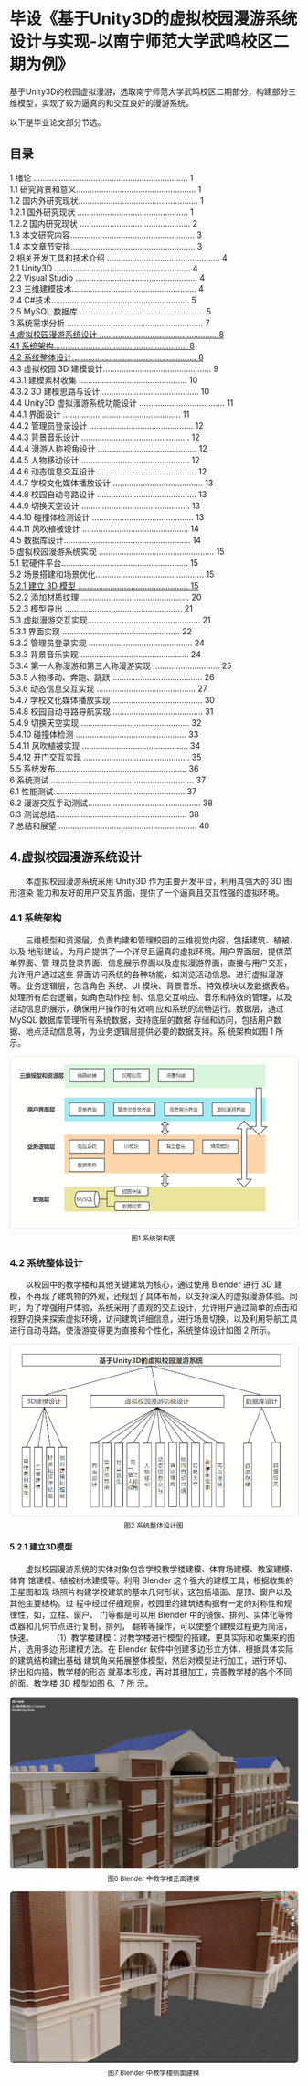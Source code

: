 # 毕设《基于Unity3D的虚拟校园漫游系统设计与实现-以南宁师范大学武鸣校区二期为例》
基于Unity3D的校园虚拟漫游，选取南宁师范大学武鸣校区二期部分，构建部分三维模型，实现了较为逼真的和交互良好的漫游系统。

以下是毕业论文部分节选。



## 目录

1 绪论 ................................................................... 1  
1.1 研究背景和意义.................................................... 1  
1.2 国内外研究现状.................................................... 1  
1.2.1 国外研究现状 ................................................ 1  
1.2.2 国内研究现状 ................................................ 2  
1.3 本文研究内容...................................................... 3  
1.4 本文章节安排...................................................... 3  
2 相关开发工具和技术介绍 ................................................. 4  
2.1 Unity3D ........................................................... 4  
2.2 Visual Studio ..................................................... 4  
2.3 三维建模技术...................................................... 4  
2.4 C#技术............................................................ 5  
2.5 MySQL 数据库 ...................................................... 5  
3 系统需求分析 ........................................................... 7  
[4 虚拟校园漫游系统设计 ................................................... 8](#4)  
[4.1 系统架构.......................................................... 8](#4.1)  
[4.2 系统整体设计...................................................... 8](#4.2)  
4.3 虚拟校园 3D 建模设计............................................... 9  
4.3.1 建模素材收集 ............................................... 10  
4.3.2 3D 建模思路与设计........................................... 10  
4.4 Unity3D 虚拟漫游系统功能设计 ..................................... 11  
4.4.1 界面设计 ................................................... 11  
4.4.2 管理员登录设计 ............................................. 12  
4.4.3 背景音乐设计 ............................................... 12  
4.4.4 漫游人称视角设计 ........................................... 12  
4.4.5 人物移动设计................................................ 12  
4.4.6 动态信息交互设计 ........................................... 12  
4.4.7 学校文化媒体播放设计 ....................................... 13  
4.4.8 校园自动寻路设计 ........................................... 13  
4.4.9 切换天空设计 ............................................... 13  
4.4.10 碰撞体检测设计 ............................................ 13  
4.4.11 风吹植被设计 .............................................. 14  
4.5 数据库设计....................................................... 14  
5 虚拟校园漫游系统实现 .................................................. 15  
5.1 软硬件平台....................................................... 15  
5.2 场景搭建和场景优化............................................... 15  
[5.2.1 建立 3D 模型 ................................................ 15](#5.2.1)  
5.2.2 添加材质纹理 ............................................... 20  
5.2.3 模型导出 ................................................... 21   
5.3 虚拟漫游交互实现................................................. 21  
5.3.1 界面实现 ................................................... 22  
5.3.2 管理员登录实现 ............................................. 24  
5.3.3 背景音乐实现 ............................................... 24  
5.3.4 第一人称漫游和第三人称漫游实现 ............................. 25  
5.3.5 人物移动、奔跑、跳跃 ....................................... 26  
5.3.6 动态信息交互实现 ........................................... 27  
5.4.7 学校文化媒体播放实现 ....................................... 30  
5.4.8 校园自动寻路导航实现 ....................................... 31  
5.4.9 切换天空实现 ............................................... 32  
5.4.10 碰撞体检测 ................................................ 33  
5.4.11 风吹植被实现 .............................................. 34  
5.4.12 开门交互实现 .............................................. 35  
5.5 系统发布......................................................... 36  
6 系统测试 .............................................................. 37  
6.1 性能测试......................................................... 37  
6.2 漫游交互手动测试................................................. 38  
6.3 测试总结......................................................... 38  
7 总结和展望 ............................................................ 40  
<a id="4"></a> 
## 4.虚拟校园漫游系统设计
&emsp;&emsp;本虚拟校园漫游系统采用 Unity3D 作为主要开发平台，利用其强大的 3D 图形渲染
能力和友好的用户交互界面，提供了一个逼真且交互性强的虚拟环境。
<a  id="4.1"></a>
### 4.1 系统架构
&emsp;&emsp;三维模型和资源层，负责构建和管理校园的三维视觉内容，包括建筑、植被、以及
地形建设，为用户提供了一个详尽且逼真的虚拟环境。用户界面层，提供菜单界面、管
理员登录界面、信息展示界面以及虚拟漫游界面，直接与用户交互，允许用户通过这些
界面访问系统的各种功能，如浏览活动信息、进行虚拟漫游等。业务逻辑层，包含角色
系统、UI 模块、背景音乐、特效模块以及数据表格。处理所有后台逻辑，如角色动作控
制、信息交互响应、音乐和特效的管理，以及活动信息的展示，确保用户操作的有效响
应和系统的流畅运行。数据层，通过 MySQL 数据库管理所有系统数据，支持底层的数据
存储和访问，包括用户数据、地点活动信息等，为业务逻辑层提供必要的数据支持。系
统架构如图 1 所示。

<p align="center">
  <img src="https://github.com/miku116/Design-and-implementation-of-virtual-campus-roaming-system-based-on-Unity3D/blob/main/IMG/%E7%B3%BB%E7%BB%9F%E6%9E%B6%E6%9E%8403.png" 
       width="525" 
       height="300"
       alt="图1"
       style="border: 1px solid #e1e4e8; border-radius: 6px;">
  <br>
  <sub>图1 系统架构图</sup>
</p>
<a id="4.2"></a>

### 4.2 系统整体设计
&emsp;&emsp;以校园中的教学楼和其他关键建筑为核心，通过使用 Blender 进行 3D 建模，不再现了建筑物的外观，还规划了具体布局，以支持深入的虚拟漫游体验。同时，为了增强用户体验，系统采用了直观的交互设计，允许用户通过简单的点击和视野切换来探索虚拟环境，访问建筑详细信息，进行场景切换，以及利用导航工具进行自动寻路，使漫游变得更为直接和个性化，系统整体设计如图 2 所示。
<p align="center">
  <img src="https://github.com/miku116/Design-and-implementation-of-virtual-campus-roaming-system-based-on-Unity3D/blob/main/IMG/%E7%B3%BB%E7%BB%9F%E6%95%B4%E4%BD%93%E8%AE%BE%E8%AE%A102.png" 
       width="525" 
       height="300"
       alt="图2"
       style="border: 1px solid #e1e4e8; border-radius: 6px;">
  <br>
  <sub>图2  系统整体设计图</sup>
</p>

<a id="5.2.1"></a>
#### 5.2.1 建立3D模型
&emsp;&emsp;虚拟校园漫游系统的实体对象包含学校教学楼建模、体育场建模、教室建模、体育
馆建模、植被树木建模等。利用 Blender 这个强大的建模工具，根据收集的卫星图和现
场照片构建学校建筑的基本几何形状，这包括墙面、屋顶、窗户以及其他主要结构。过
程中经过仔细观察，校园里的建筑结构据有一定的对称性和规律性，如，立柱、窗户、
门等都是可以用 Blender 中的镜像、排列、实体化等修改器和几何节点进行复制，排列，
翻转等操作，可以使整个建模过程更为简洁，快速。
&emsp;&emsp;（1）教学楼建模：对教学楼进行模型的搭建，更具实际和收集来的图片，选用多边
形建模方法。在 Blender 软件中创建多边形立方体，根据具体实际的建筑结构建出基础
建筑角来拓展整体模型，然后对模型进行加工，进行环切、挤出和内插，教学楼的形态
就基本形成，再对其细加工，完善教学楼的各个不同的面。教学楼 3D 模型如图 6、7 所
示。
<p align="center">
  <img src="https://github.com/miku116/Design-and-implementation-of-virtual-campus-roaming-system-based-on-Unity3D/blob/main/IMG/%E6%AD%A62%E6%95%99%E5%AD%A6%E6%A5%BC02.png" 
       width="525" 
       height="300"
       alt="图2"
       style="border: 1px solid #e1e4e8; border-radius: 6px;">
  <br>
  <sub>图6  Blender 中教学楼正面建模</sup>
</p>
<p align="center">
  <img src="https://github.com/miku116/Design-and-implementation-of-virtual-campus-roaming-system-based-on-Unity3D/blob/main/IMG/%E6%AD%A62%E6%95%99%E5%AD%A6%E6%A5%BC.png" 
       width="525" 
       height="300"
       alt="图2"
       style="border: 1px solid #e1e4e8; border-radius: 6px;">
  <br>
  <sub>图7  Blender 中教学楼侧面建模</sup>
</p>
